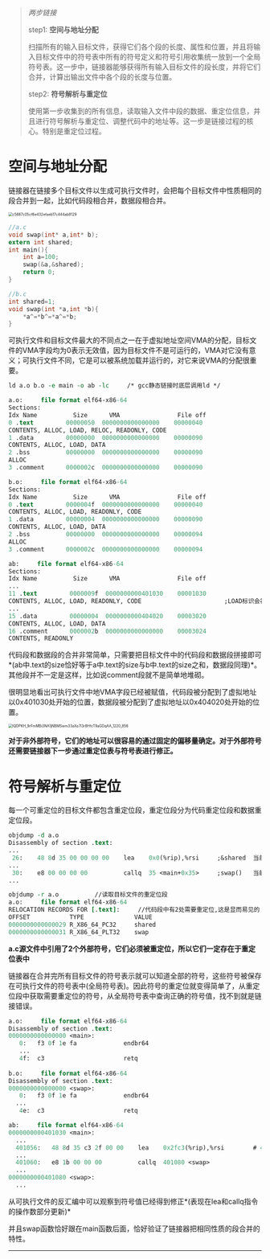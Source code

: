 > *两步链接*
>
> step1: **空间与地址分配**
>
> 扫描所有的输入目标文件，获得它们各个段的长度、属性和位置，并且将输入目标文件中的符号表中所有的符号定义和符号引用收集统一放到一个全局符号表。这一步中，链接器能够获得所有输入目标文件的段长度，并将它们合并，计算出输出文件中各个段的长度与位置。
>
> step2: **符号解析与重定位**
>
> 使用第一步收集到的所有信息，读取输入文件中段的数据、重定位信息，并且进行符号解析与重定位、调整代码中的地址等。这一步是链接过程的核心。特别是重定位过程。

# 空间与地址分配

链接器在链接多个目标文件以生成可执行文件时，会把每个目标文件中性质相同的段合并到一起，比如代码段相合并，数据段相合并。

<img src="https://chx-typora.oss-cn-hangzhou.aliyuncs.com/typora/c5667c05cf6e432efaeb17c444ab8129.jpg" alt="c5667c05cf6e432efaeb17c444ab8129" style="zoom:50%;" />

```c
//a.c
void swap(int* a,int* b);
extern int shared;
int main(){
    int a=100;
    swap(&a,&shared);
    return 0;
}

//b.c
int shared=1;
void swap(int *a,int *b){
    *a^=*b^=*a^=*b;
}
```

可执行文件和目标文件最大的不同点之一在于虚拟地址空间VMA的分配，目标文件的VMA字段均为0表示无效值，因为目标文件不是可运行的，VMA对它没有意义；可执行文件不同，它是可以被系统加载并运行的，对它来说VMA的分配很重要。

```tcl
ld a.o b.o -e main -o ab -lc     /* gcc静态链接时底层调用ld */

a.o:     file format elf64-x86-64
Sections:
Idx Name          Size      VMA                File off  
0 .text         00000050  0000000000000000    00000040  
CONTENTS, ALLOC, LOAD, RELOC, READONLY, CODE
1 .data         00000000  0000000000000000    00000090  
CONTENTS, ALLOC, LOAD, DATA
2 .bss          00000000  0000000000000000    00000090  
ALLOC
3 .comment      0000002c  0000000000000000    00000090  

b.o:     file format elf64-x86-64
Sections:
Idx Name          Size      VMA                File off  
0 .text         0000004f  0000000000000000    00000040  
CONTENTS, ALLOC, LOAD, READONLY, CODE
1 .data         00000004  0000000000000000    00000090  
CONTENTS, ALLOC, LOAD, DATA
2 .bss          00000000  0000000000000000    00000094  
ALLOC
3 .comment      0000002c  0000000000000000    00000094  

ab:     file format elf64-x86-64
Sections:
Idx Name          Size      VMA                File off  
...
11 .text         0000009f  0000000000401030    00001030  
CONTENTS, ALLOC, LOAD, READONLY, CODE						;LOAD标识会被加载到虚存
...
15 .data         00000004  0000000000404020    00003020  
CONTENTS, ALLOC, LOAD, DATA          
16 .comment      0000002b  0000000000000000    00003024  
CONTENTS, READONLY
```

代码段和数据段的合并非常简单，只需要把目标文件中的代码段和数据段拼接即可*(ab中.text的size恰好等于a中.text的size与b中.text的size之和，数据段同理)*。其他段并不一定是这样，比如说comment段就不是简单地堆砌。

很明显地看出可执行文件中地VMA字段已经被赋值，代码段被分配到了虚拟地址以0x401030处开始的位置，数据段被分配到了虚拟地址以0x404020处开始的位置。

<img src="https://chx-typora.oss-cn-hangzhou.aliyuncs.com/typora/lQDPKH_9rFmMBi3NA1jNBMSwm33aXo7I3r8HfcT9aGDqAA_1220_856.jpg" alt="lQDPKH_9rFmMBi3NA1jNBMSwm33aXo7I3r8HfcT9aGDqAA_1220_856" style="zoom:50%;" />

**对于非外部符号，它们的地址可以很容易的通过固定的偏移量确定。对于外部符号还需要链接器下一步通过重定位表与符号表进行修正。**

# 符号解析与重定位

每一个可重定位的目标文件都包含重定位段，重定位段分为代码重定位段和数据重定位段。

```tcl
objdump -d a.o
Disassembly of section .text:
...
 26:	48 8d 35 00 00 00 00 	lea    0x0(%rip),%rsi     ;&shared  当前操作数无效
...
 30:	e8 00 00 00 00       	callq  35 <main+0x35>	  ;swap()	当前操作数无效
...

objdump -r a.o			//读取目标文件的重定位段
a.o:     file format elf64-x86-64
RELOCATION RECORDS FOR [.text]:		//代码段中有2处需要重定位,这是显而易见的
OFFSET           TYPE              VALUE 
0000000000000029 R_X86_64_PC32     shared
0000000000000031 R_X86_64_PLT32    swap
```

**a.c源文件中引用了2个外部符号，它们必须被重定位，所以它们一定存在于重定位表中**

链接器在合并完所有目标文件的符号表示就可以知道全部的符号，这些符号被保存在可执行文件的符号表中(全局符号表)。因此符号的重定位就变得简单了，从重定位段中获取需要重定位的符号，从全局符号表中查询正确的符号值，找不到就是链接错误。

```tcl
a.o:     file format elf64-x86-64
Disassembly of section .text:
0000000000000000 <main>:
   0:	f3 0f 1e fa          	endbr64 
   ...
   4f:	c3                   	retq 
   
b.o:     file format elf64-x86-64
Disassembly of section .text:
0000000000000000 <swap>:
   0:	f3 0f 1e fa          	endbr64 
  ...
   4e:	c3                   	retq   

ab:     file format elf64-x86-64
0000000000401030 <main>:
  ...
  401056:	48 8d 35 c3 2f 00 00 	lea    0x2fc3(%rip),%rsi        # 404020 <shared>
  ...
  401060:	e8 1b 00 00 00       	callq  401080 <swap>
  ...
0000000000401080 <swap>:
  ...
```

从可执行文件的反汇编中可以观察到符号值已经得到修正*(表现在lea和callq指令的操作数部分更新)*

并且swap函数恰好跟在main函数后面，恰好验证了链接器把相同性质的段合并的特性。

---

